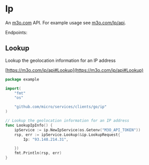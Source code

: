 # Ip

An [m3o.com](https://m3o.com) API. For example usage see [m3o.com/Ip/api](https://m3o.com/Ip/api).

Endpoints:

## Lookup

Lookup the geolocation information for an IP address


[https://m3o.com/ip/api#Lookup](https://m3o.com/ip/api#Lookup)

```go
package example

import(
	"fmt"
	"os"

	"github.com/micro/services/clients/go/ip"
)

// Lookup the geolocation information for an IP address
func LookupIpInfo() {
	ipService := ip.NewIpService(os.Getenv("M3O_API_TOKEN"))
	rsp, err := ipService.Lookup(&ip.LookupRequest{
		Ip: "93.148.214.31",

	})
	fmt.Println(rsp, err)
}
```
